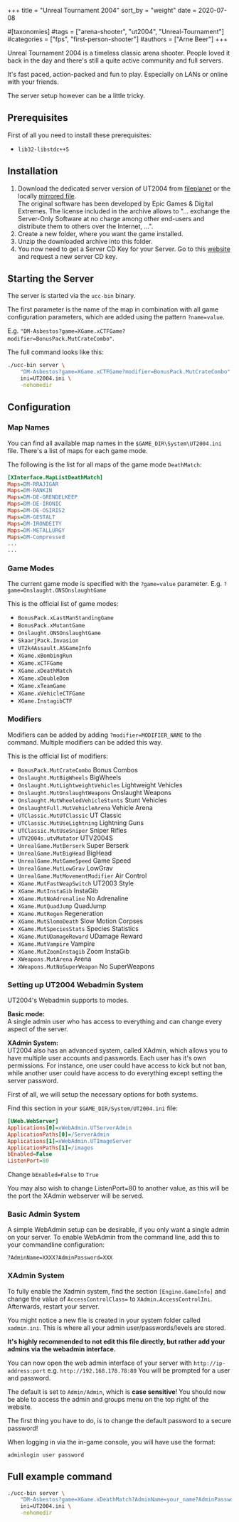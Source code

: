 +++
title = "Unreal Tournament 2004"
sort_by = "weight"
date = 2020-07-08

#[taxonomies]
#tags = ["arena-shooter", "ut2004", "Unreal-Tournament"]
#categories = ["fps", "first-person-shooter"]
#authors = ["Arne Beer"]
+++

Unreal Tournament 2004 is a timeless classic arena shooter.
People loved it back in the day and there's still a quite active community and full servers.

It's fast paced, action-packed and fun to play.
Especially on LANs or online with your friends.

The server setup however can be a little tricky.

## Prerequisites

First of all you need to install these prerequisites:

- `lib32-libstdc++5`

## Installation

1. Download the dedicated server version of UT2004 from [fileplanet](https://www.fileplanet.com/archive/p-18877/Unreal-Tournament-2004-Server-v3186) or the locally [mirrored file](https://github.com/Nukesor/selfhosted-gaming/releases/download/ut2004/DedicatedServer3339-BonusPack.zip).  
    The original software has been developed by Epic Games & Digital Extremes. The license included in the archive allows to "... exchange the Server-Only Software at no charge among other end-users and distribute them to others over the Internet, ...".
1. Create a new folder, where you want the game installed.
1. Unzip the downloaded archive into this folder.
1. You now need to get a Server CD Key for your Server. Go to this [website](https://www.epicgames.com/unrealtournament/forums/cdkey.php?2004) and request a new server CD key.

## Starting the Server

The server is started via the `ucc-bin` binary.

The first parameter is the name of the map in combination with all game configuration parameters, which are added using the pattern `?name=value`.

E.g. `"DM-Asbestos?game=XGame.xCTFGame?modifier=BonusPack.MutCrateCombo"`.

The full command looks like this:

``` bash
./ucc-bin server \
    "DM-Asbestos?game=XGame.xCTFGame?modifier=BonusPack.MutCrateCombo" \
    ini=UT2004.ini \
    -nohomedir
```

## Configuration

### Map Names

You can find all available map names in the `$GAME_DIR\System\UT2004.ini` file.
There's a list of maps for each game mode.

The following is the list for all maps of the game mode `DeathMatch`:

```ini
[XInterface.MapListDeathMatch]
Maps=DM-RRAJIGAR
Maps=DM-RANKIN
Maps=DM-DE-GRENDELKEEP
Maps=DM-DE-IRONIC
Maps=DM-DE-OSIRIS2
Maps=DM-GESTALT
Maps=DM-IRONDEITY
Maps=DM-METALLURGY
Maps=DM-Compressed
...
...
```

### Game Modes

The current game mode is specified with the `?game=value` parameter. E.g. `?game=Onslaught.ONSOnslaughtGame`

This is the official list of game modes:

- `BonusPack.xLastManStandingGame`
- `BonusPack.xMutantGame`
- `Onslaught.ONSOnslaughtGame`
- `SkaarjPack.Invasion`
- `UT2k4Assault.ASGameInfo`
- `XGame.xBombingRun`
- `XGame.xCTFGame`
- `XGame.xDeathMatch`
- `XGame.xDoubleDom`
- `XGame.xTeamGame`
- `XGame.xVehicleCTFGame`
- `XGame.InstagibCTF`

### Modifiers

Modifiers can be added by adding `?modifier=MODIFIER_NAME` to the command.
Multiple modifiers can be added this way.

This is the official list of modifiers:

- `BonusPack.MutCrateCombo` Bonus Combos
- `Onslaught.MutBigWheels` BigWheels
- `Onslaught.MutLightweightVehicles` Lightweight Vehicles
- `Onslaught.MutOnslaughtWeapons` Onslaught Weapons
- `Onslaught.MutWheeledVehicleStunts` Stunt Vehicles
- `OnslaughtFull.MutVehicleArena` Vehicle Arena
- `UTClassic.MutUTClassic` UT Classic
- `UTClassic.MutUseLightning` Lightning Guns
- `UTClassic.MutUseSniper` Sniper Rifles
- `UTV2004s.utvMutator` UTV2004S
- `UnrealGame.MutBerserk` Super Berserk
- `UnrealGame.MutBigHead` BigHead
- `UnrealGame.MutGameSpeed` Game Speed
- `UnrealGame.MutLowGrav` LowGrav
- `UnrealGame.MutMovementModifier` Air Control
- `XGame.MutFastWeapSwitch` UT2003 Style
- `XGame.MutInstaGib` InstaGib
- `XGame.MutNoAdrenaline` No Adrenaline
- `XGame.MutQuadJump` QuadJump
- `XGame.MutRegen` Regeneration
- `XGame.MutSlomoDeath` Slow Motion Corpses
- `XGame.MutSpeciesStats` Species Statistics
- `XGame.MutUDamageReward` UDamage Reward
- `XGame.MutVampire` Vampire
- `XGame.MutZoomInstagib` Zoom InstaGib
- `XWeapons.MutArena` Arena
- `XWeapons.MutNoSuperWeapon` No SuperWeapons

### Setting up UT2004 Webadmin System

UT2004's Webadmin supports to modes.

**Basic mode:**  
A single admin user who has access to everything and can change every aspect of the server.

**XAdmin System:**  
UT2004 also has an advanced system, called XAdmin, which allows you to have multiple user accounts and passwords.
Each user has it's own permissions.
For instance, one user could have access to kick but not ban, while another user could have access to do everything except setting the server password.


First of all, we will setup the necessary options for both systems.

Find this section in your `$GAME_DIR/System/UT2004.ini` file:

```ini
[UWeb.WebServer]
Applications[0]=xWebAdmin.UTServerAdmin
ApplicationPaths[0]=/ServerAdmin
Applications[1]=xWebAdmin.UTImageServer
ApplicationPaths[1]=/images
bEnabled=False
ListenPort=80
```

Change `bEnabled=False` to `True`

You may also wish to change ListenPort=80 to another value, as this will be the port the XAdmin webserver will be served.

### Basic Admin System

A simple WebAdmin setup can be desirable, if you only want a single admin on your server.
To enable WebAdmin from the command line, add this to your commandline configuration:

```text
?AdminName=XXXX?AdminPassword=XXX
```

### XAdmin System

To fully enable the Xadmin system, find the section `[Engine.GameInfo]` and change the value of `AccessControlClass=` to `XAdmin.AccessControlIni`.
Afterwards, restart your server.

You might notice a new file is created in your system folder called `xadmin.ini`.
This is where all your admin user/passwords/levels are stored.

**It's highly recommended to not edit this file directly, but rather add your admins via the webadmin interface.**

You can now open the web admin interface of your server with `http://ip-address:port` e.g. `http://192.168.178.78:80`
You will be prompted for a user and password.

The default is set to `Admin/Admin`, which is **case sensitive**!
You should now be able to access the admin and groups menu on the top right of the website.

The first thing you have to do, is to change the default password to a secure password!

When logging in via the in-game console, you will have use the format:
```text
adminlogin user password
```


## Full example command

``` bash
./ucc-bin server \
    "DM-Asbestos?game=XGame.xDeathMatch?AdminName=your_name?AdminPassword=your_pass?modifier=XGame.MutRegen" \
    ini=UT2004.ini \
    -nohomedir
```
